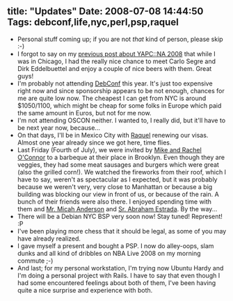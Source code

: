 title: "Updates"
Date: 2008-07-08 14:44:50
Tags: debconf,life,nyc,perl,psp,raquel
---
<ul>
	<li>Personal stuff coming up; if you are not <em>that</em> kind of person, please skip :-)</li>
	<li>I forgot to say on my <a href="http://log.damog.net/2008/06/yapcna-2008.html">previous post about YAPC::NA 2008</a> that while I was in Chicago, I had the really nice chance to meet Carlo Segre and Dirk Eddelbuettel and enjoy a couple of nice beers with them. Great guys!</li>
	<li>I'm probably not attending <a href="http://debconf8.debconf.org/">DebConf</a> this year. It's just too expensive right now and since sponsorship appears to be not enough, chances for me are quite low now. The cheapest I can get from NYC is around $1050/1100, which might be cheap for some folks in Europe which paid the same amount in Euros, but not for me now.</li>
	<li>I'm not attending OSCON neither. I wanted to, I really did, but it'll have to be next year now, because...</li>
	<li>On that days, I'll be in Mexico City with <a href="http://maggit.com.mx/">Raquel</a> renewing our visas. Almost one year already since we got here, time flies.</li>
	<li>Last Friday (Fourth of July), we were invited by <a href="http://vireo.org/">Mike and Rachel O'Connor</a> to a barbeque at their place in Brooklyn. Even though they are veggies, they had some meat sausages and burgers which were great (also the grilled corn!). We watched the fireworks from their roof, which I have to say, weren't as spectacular as I expected, but it was probably because we weren't very, very close to Manhattan or because a big building was blocking our view in front of us, or because of the rain. A bunch of their friends were also there. I enjoyed spending time with them and <a href="http://riseup.net/">Mr. Micah Anderson</a> and <a href="http://teporocho.net/">Sr. Abraham Estrada</a>. By the way...</li>
	<li>There will be a Debian NYC BSP very soon now! Stay tuned! Represent! :P</li>
	<li>I've been playing more chess that it should be legal, as some of you may have already realized.</li>
	<li>I gave myself a present and bought a PSP. I now do alley-oops, slam dunks and all kind of dribbles on NBA Live 2008 on my morning commute ;-)</li>
	<li>And last; for my personal workstation, I'm trying now Ubuntu Hardy and I'm doing a personal project with Rails. I have to say that even though I had some encountered feelings about both of them, I've been having quite a nice surprise and experience with both.</li>
</ul>